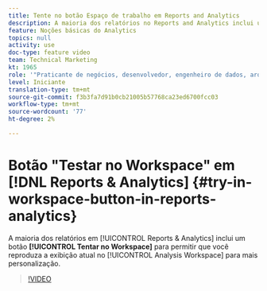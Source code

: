 ```yaml
---
title: Tente no botão Espaço de trabalho em Reports and Analytics
description: A maioria dos relatórios no Reports and Analytics inclui um botão Tentar na Workspace para permitir que você reproduza a exibição atual na Analysis Workspace para mais personalização.
feature: Noções básicas do Analytics
topics: null
activity: use
doc-type: feature video
team: Technical Marketing
kt: 1965
role: '"Praticante de negócios, desenvolvedor, engenheiro de dados, arquiteto, arquiteto de dados, administrador, líder"'
level: Iniciante
translation-type: tm+mt
source-git-commit: f3b3fa7d91b0cb21005b57768ca23ed6700fcc03
workflow-type: tm+mt
source-wordcount: '77'
ht-degree: 2%

---
```



# Botão &quot;Testar no Workspace&quot; em [!DNL Reports & Analytics] {#try-in-workspace-button-in-reports-analytics}

A maioria dos relatórios em [!UICONTROL Reports &amp; Analytics] inclui um botão **[!UICONTROL Tentar no Workspace]** para permitir que você reproduza a exibição atual no [!UICONTROL Analysis Workspace] para mais personalização.

>[!VIDEO](https://video.tv.adobe.com/v/23959/?quality=12)
